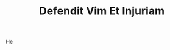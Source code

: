 ---
title: Defendit Vim Et Injuriam
letter: D
permalink: "/definitions/bld-defendit-vim-et-injuriam.html"
body: He
published_at: '2018-07-07'
source: Black's Law Dictionary 2nd Ed (1910)
layout: post
---